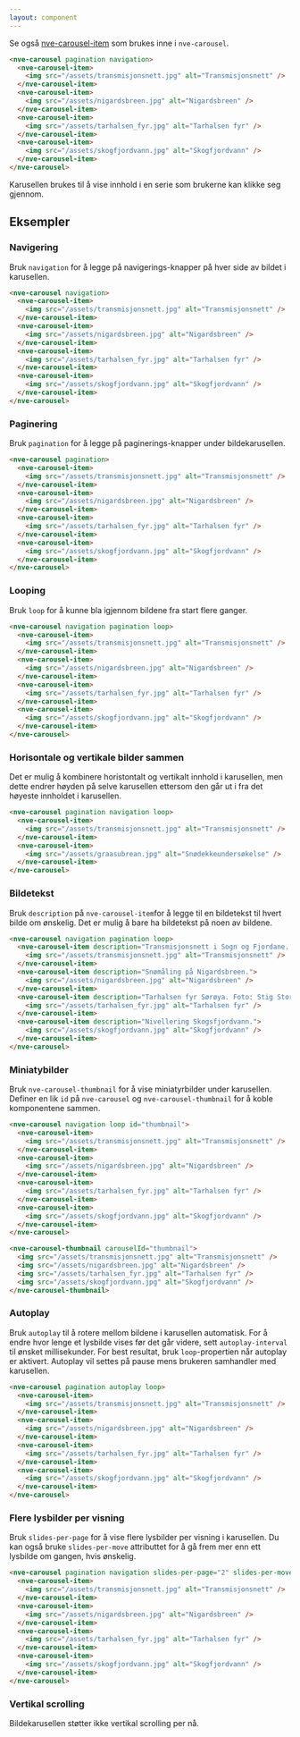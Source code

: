 ```yaml
---
layout: component
---
```


Se også [nve-carousel-item](./nve-carousel-item.html) som brukes inne i `nve-carousel`.

<CodeExamplePreview>

```html
<nve-carousel pagination navigation>
  <nve-carousel-item>
    <img src="/assets/transmisjonsnett.jpg" alt="Transmisjonsnett" />
  </nve-carousel-item>
  <nve-carousel-item>
    <img src="/assets/nigardsbreen.jpg" alt="Nigardsbreen" />
  </nve-carousel-item>
  <nve-carousel-item>
    <img src="/assets/tarhalsen_fyr.jpg" alt="Tarhalsen fyr" />
  </nve-carousel-item>
  <nve-carousel-item>
    <img src="/assets/skogfjordvann.jpg" alt="Skogfjordvann" />
  </nve-carousel-item>
</nve-carousel>
```

</CodeExamplePreview>

Karusellen brukes til å vise innhold i en serie som brukerne kan klikke seg gjennom.

## Eksempler

### Navigering

Bruk `navigation` for å legge på navigerings-knapper på hver side av bildet i karusellen.
<CodeExamplePreview>

```html
<nve-carousel navigation>
  <nve-carousel-item>
    <img src="/assets/transmisjonsnett.jpg" alt="Transmisjonsnett" />
  </nve-carousel-item>
  <nve-carousel-item>
    <img src="/assets/nigardsbreen.jpg" alt="Nigardsbreen" />
  </nve-carousel-item>
  <nve-carousel-item>
    <img src="/assets/tarhalsen_fyr.jpg" alt="Tarhalsen fyr" />
  </nve-carousel-item>
  <nve-carousel-item>
    <img src="/assets/skogfjordvann.jpg" alt="Skogfjordvann" />
  </nve-carousel-item>
</nve-carousel>
```

</CodeExamplePreview>

### Paginering

Bruk `pagination` for å legge på paginerings-knapper under bildekarusellen.

<CodeExamplePreview>

```html
<nve-carousel pagination>
  <nve-carousel-item>
    <img src="/assets/transmisjonsnett.jpg" alt="Transmisjonsnett" />
  </nve-carousel-item>
  <nve-carousel-item>
    <img src="/assets/nigardsbreen.jpg" alt="Nigardsbreen" />
  </nve-carousel-item>
  <nve-carousel-item>
    <img src="/assets/tarhalsen_fyr.jpg" alt="Tarhalsen fyr" />
  </nve-carousel-item>
  <nve-carousel-item>
    <img src="/assets/skogfjordvann.jpg" alt="Skogfjordvann" />
  </nve-carousel-item>
</nve-carousel>
```

</CodeExamplePreview>

### Looping

Bruk `loop` for å kunne bla igjennom bildene fra start flere ganger.

<CodeExamplePreview>

```html
<nve-carousel navigation pagination loop>
  <nve-carousel-item>
    <img src="/assets/transmisjonsnett.jpg" alt="Transmisjonsnett" />
  </nve-carousel-item>
  <nve-carousel-item>
    <img src="/assets/nigardsbreen.jpg" alt="Nigardsbreen" />
  </nve-carousel-item>
  <nve-carousel-item>
    <img src="/assets/tarhalsen_fyr.jpg" alt="Tarhalsen fyr" />
  </nve-carousel-item>
  <nve-carousel-item>
    <img src="/assets/skogfjordvann.jpg" alt="Skogfjordvann" />
  </nve-carousel-item>
</nve-carousel>
```

</CodeExamplePreview>

### Horisontale og vertikale bilder sammen

Det er mulig å kombinere horistontalt og vertikalt innhold i karusellen, men dette endrer høyden på selve karusellen ettersom den går ut i fra det høyeste innholdet i karusellen.

<CodeExamplePreview>

```html
<nve-carousel pagination navigation loop>
  <nve-carousel-item>
    <img src="/assets/transmisjonsnett.jpg" alt="Transmisjonsnett" />
  </nve-carousel-item>
  <nve-carousel-item>
    <img src="/assets/graasubrean.jpg" alt="Snødekkeundersøkelse" />
  </nve-carousel-item>
</nve-carousel>
```

</CodeExamplePreview>

### Bildetekst

Bruk `description` på `nve-carousel-item`for å legge til en bildetekst til hvert bilde om ønskelig. Det er mulig å bare ha bildetekst på noen av bildene.

<CodeExamplePreview>

```html
<nve-carousel navigation pagination loop>
  <nve-carousel-item description="Transmisjonsnett i Sogn og Fjordane. Foto: Velaug Amalie Mook.">
    <img src="/assets/transmisjonsnett.jpg" alt="Transmisjonsnett" />
  </nve-carousel-item>
  <nve-carousel-item description="Snømåling på Nigardsbreen.">
    <img src="/assets/nigardsbreen.jpg" alt="Nigardsbreen" />
  </nve-carousel-item>
  <nve-carousel-item description="Tarhalsen fyr Sørøya. Foto: Stig Storheil.">
    <img src="/assets/tarhalsen_fyr.jpg" alt="Tarhalsen fyr" />
  </nve-carousel-item>
  <nve-carousel-item description="Nivellering Skogsfjordvann.">
    <img src="/assets/skogfjordvann.jpg" alt="Skogfjordvann" />
  </nve-carousel-item>
</nve-carousel>
```

</CodeExamplePreview>

### Miniatybilder

Bruk `nve-carousel-thumbnail` for å vise miniatyrbilder under karusellen. Definer en lik `id` på `nve-carousel` og `nve-carousel-thumbnail` for å koble komponentene sammen.

<CodeExamplePreview>

```html
<nve-carousel navigation loop id="thumbnail">
  <nve-carousel-item>
    <img src="/assets/transmisjonsnett.jpg" alt="Transmisjonsnett" />
  </nve-carousel-item>
  <nve-carousel-item>
    <img src="/assets/nigardsbreen.jpg" alt="Nigardsbreen" />
  </nve-carousel-item>
  <nve-carousel-item>
    <img src="/assets/tarhalsen_fyr.jpg" alt="Tarhalsen fyr" />
  </nve-carousel-item>
  <nve-carousel-item>
    <img src="/assets/skogfjordvann.jpg" alt="Skogfjordvann" />
  </nve-carousel-item>
</nve-carousel>

<nve-carousel-thumbnail carouselId="thumbnail">
  <img src="/assets/transmisjonsnett.jpg" alt="Transmisjonsnett" />
  <img src="/assets/nigardsbreen.jpg" alt="Nigardsbreen" />
  <img src="/assets/tarhalsen_fyr.jpg" alt="Tarhalsen fyr" />
  <img src="/assets/skogfjordvann.jpg" alt="Skogfjordvann" />
</nve-carousel-thumbnail>
```

</CodeExamplePreview>

### Autoplay

Bruk `autoplay` til å rotere mellom bildene i karusellen automatisk. For å endre hvor lenge et lysbilde vises før det går videre, sett `autoplay-interval` til ønsket millisekunder. For best resultat, bruk `loop`-propertien når autoplay er aktivert. Autoplay vil settes på pause mens brukeren samhandler med karusellen.

<CodeExamplePreview>

```html
<nve-carousel pagination autoplay loop>
  <nve-carousel-item>
    <img src="/assets/transmisjonsnett.jpg" alt="Transmisjonsnett" />
  </nve-carousel-item>
  <nve-carousel-item>
    <img src="/assets/nigardsbreen.jpg" alt="Nigardsbreen" />
  </nve-carousel-item>
  <nve-carousel-item>
    <img src="/assets/tarhalsen_fyr.jpg" alt="Tarhalsen fyr" />
  </nve-carousel-item>
  <nve-carousel-item>
    <img src="/assets/skogfjordvann.jpg" alt="Skogfjordvann" />
  </nve-carousel-item>
</nve-carousel>
```

</CodeExamplePreview>

### Flere lysbilder per visning

Bruk `slides-per-page` for å vise flere lysbilder per visning i karusellen. Du kan også bruke `slides-per-move` attributtet for å gå frem mer enn ett lysbilde om gangen, hvis ønskelig.

<CodeExamplePreview>

```html
<nve-carousel pagination navigation slides-per-page="2" slides-per-move="2">
  <nve-carousel-item>
    <img src="/assets/transmisjonsnett.jpg" alt="Transmisjonsnett" />
  </nve-carousel-item>
  <nve-carousel-item>
    <img src="/assets/nigardsbreen.jpg" alt="Nigardsbreen" />
  </nve-carousel-item>
  <nve-carousel-item>
    <img src="/assets/tarhalsen_fyr.jpg" alt="Tarhalsen fyr" />
  </nve-carousel-item>
  <nve-carousel-item>
    <img src="/assets/skogfjordvann.jpg" alt="Skogfjordvann" />
  </nve-carousel-item>
</nve-carousel>
```

</CodeExamplePreview>

### Vertikal scrolling

Bildekarusellen støtter ikke vertikal scrolling per nå.
